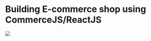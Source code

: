 # Building E-commerce shop using CommerceJS/ReactJS

<img src='https://b2llab.in/tortilla/img/blogs/why_cover.png' >
